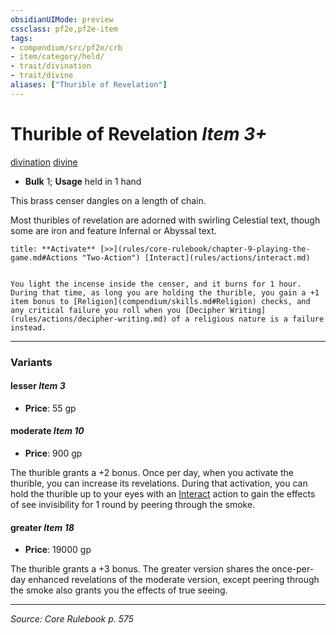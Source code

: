 ```yaml
---
obsidianUIMode: preview
cssclass: pf2e,pf2e-item
tags:
- compendium/src/pf2e/crb
- item/category/held/
- trait/divination
- trait/divine
aliases: ["Thurible of Revelation"]
---
```

# Thurible of Revelation *Item 3+*  
[divination](divination.md "Divination School Trait")  [divine](divine.md "Divine Tradition Trait")  

- **Bulk** 1; **Usage** held in 1 hand

This brass censer dangles on a length of chain.

Most thuribles of revelation are adorned with swirling Celestial text, though some are iron and feature Infernal or Abyssal text.

```ad-embed-ability
title: **Activate** [>>](rules/core-rulebook/chapter-9-playing-the-game.md#Actions "Two-Action") [Interact](rules/actions/interact.md)


You light the incense inside the censer, and it burns for 1 hour. During that time, as long you are holding the thurible, you gain a +1 item bonus to [Religion](compendium/skills.md#Religion) checks, and any critical failure you roll when you [Decipher Writing](rules/actions/decipher-writing.md) of a religious nature is a failure instead.
```

---

### Variants

#### lesser *Item 3*

- **Price**: 55 gp

#### moderate *Item 10*

- **Price**: 900 gp

The thurible grants a +2 bonus. Once per day, when you activate the thurible, you can increase its revelations. During that activation, you can hold the thurible up to your eyes with an [Interact](interact.md) action to gain the effects of see invisibility for 1 round by peering through the smoke.

#### greater *Item 18*

- **Price**: 19000 gp

The thurible grants a +3 bonus. The greater version shares the once-per-day enhanced revelations of the moderate version, except peering through the smoke also grants you the effects of true seeing.

---
*Source: Core Rulebook p. 575*
